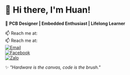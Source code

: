 # 👋 Hi there, I'm Huan!

🎯 **PCB Designer | Embedded Enthusiast | Lifelong Learner**

📫 Reach me at:  
📫 Reach me at:  
[![Email](https://img.shields.io/badge/Email-huan.lyphong293@gmail.com-red?style=flat&logo=gmail)](mailto:huan.lyphong293@gmail.com)  
[![Facebook](https://img.shields.io/badge/Facebook-HuanL-1877F2?style=flat&logo=facebook)](https://www.facebook.com/huan.lyphong)  
[![Zalo](https://img.shields.io/badge/Zalo-0815088078-075985?style=flat&logo=whatsapp&logoColor=white)](https://zalo.me/0815088078)


✨ *"Hardware is the canvas, code is the brush."*  
